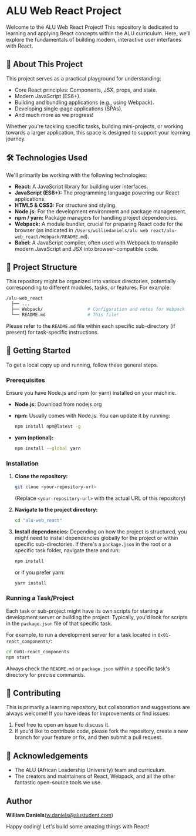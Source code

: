 # ALU Web React Project

Welcome to the ALU Web React Project! This repository is dedicated to learning and applying React concepts within the ALU curriculum. Here, we'll explore the fundamentals of building modern, interactive user interfaces with React.

## 🚀 About This Project

This project serves as a practical playground for understanding:

* Core React principles: Components, JSX, props, and state.
* Modern JavaScript (ES6+).
* Building and bundling applications (e.g., using Webpack).
* Developing single-page applications (SPAs).
* And much more as we progress!

Whether you're tackling specific tasks, building mini-projects, or working towards a larger application, this space is designed to support your learning journey.

## 🛠️ Technologies Used

We'll primarily be working with the following technologies:

* **React:** A JavaScript library for building user interfaces.
* **JavaScript (ES6+):** The programming language powering our React applications.
* **HTML5 & CSS3:** For structure and styling.
* **Node.js:** For the development environment and package management.
* **npm / yarn:** Package managers for handling project dependencies.
* **Webpack:** A module bundler, crucial for preparing React code for the browser (as indicated in `/Users/williedaniels/alu web react/alu-web_react/Webpack/README.md`).
* **Babel:** A JavaScript compiler, often used with Webpack to transpile modern JavaScript and JSX into browser-compatible code.

## 📁 Project Structure

This repository might be organized into various directories, potentially corresponding to different modules, tasks, or features. For example:

```bash
/alu-web_react
  ├── ...
  ├── Webpack/                 # Configuration and notes for Webpack
  └── README.md                # This file!
```

Please refer to the `README.md` file within each specific sub-directory (if present) for task-specific instructions.

## 🏁 Getting Started

To get a local copy up and running, follow these general steps.

### Prerequisites

Ensure you have Node.js and npm (or yarn) installed on your machine.

* **Node.js:** Download from nodejs.org
* **npm:** Usually comes with Node.js. You can update it by running:

    ```sh
    npm install npm@latest -g
    ```

* **yarn (optional):**

    ```sh
    npm install --global yarn
    ```

### Installation

1. **Clone the repository:**

    ```sh
    git clone <your-repository-url>
    ```

    (Replace `<your-repository-url>` with the actual URL of this repository)

2. **Navigate to the project directory:**

    ```sh
    cd "alu-web_react"
    ```

3. **Install dependencies:**
    Depending on how the project is structured, you might need to install dependencies globally for the project or within specific sub-directories.
    If there's a `package.json` in the root or a specific task folder, navigate there and run:

    ```sh
    npm install
    ```

    or if you prefer yarn:

    ```sh
    yarn install
    ```

### Running a Task/Project

Each task or sub-project might have its own scripts for starting a development server or building the project. Typically, you'd look for scripts in the `package.json` file of that specific task.

For example, to run a development server for a task located in `0x01-react_components/`:

```sh
cd 0x01-react_components
npm start
```

Always check the `README.md` or `package.json` within a specific task's directory for precise commands.

## 🤝 Contributing

This is primarily a learning repository, but collaboration and suggestions are always welcome! If you have ideas for improvements or find issues:

1. Feel free to open an issue to discuss it.
2. If you'd like to contribute code, please fork the repository, create a new branch for your feature or fix, and then submit a pull request.

## 🙏 Acknowledgements

* The ALU (African Leadership University) team and curriculum.
* The creators and maintainers of React, Webpack, and all the other fantastic open-source tools we use.

## Author

**William Daniels**([w.daniels@alustudent.com](mailto:w.daniels@alustudent.com))

Happy coding! Let's build some amazing things with React!
